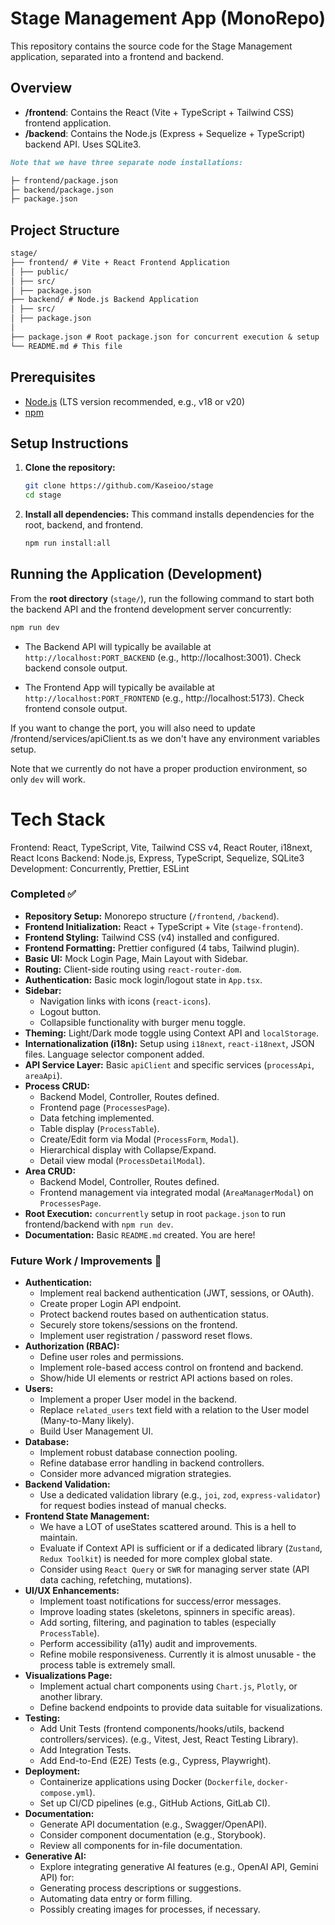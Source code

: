 # Stage Management App (MonoRepo)

This repository contains the source code for the Stage Management application, separated into a frontend and backend.

## Overview

-   **/frontend**: Contains the React (Vite + TypeScript + Tailwind CSS) frontend application.
-   **/backend**: Contains the Node.js (Express + Sequelize + TypeScript) backend API. Uses SQLite3.

```markdown
Note that we have three separate node installations:

├─ frontend/package.json
├─ backend/package.json
├─ package.json
```
## Project Structure

```markdown
stage/
├── frontend/ # Vite + React Frontend Application
│ ├── public/
│ ├── src/
│ ├── package.json
├── backend/ # Node.js Backend Application
│ ├── src/
│ ├── package.json
│
├── package.json # Root package.json for concurrent execution & setup
└── README.md # This file
```
## Prerequisites

-   [Node.js](https://nodejs.org/) (LTS version recommended, e.g., v18 or v20)
-   [npm](https://www.npmjs.com/)

## Setup Instructions

1.  **Clone the repository:**

    ```bash
    git clone https://github.com/Kaseioo/stage
    cd stage
    ```

2.  **Install all dependencies:**
    This command installs dependencies for the root, backend, and frontend.

    ```bash
    npm run install:all
    ```

## Running the Application (Development)

From the **root directory** (`stage/`), run the following command to start both the backend API and the frontend development server concurrently:

```bash
npm run dev
```


- The Backend API will typically be available at `http://localhost:PORT_BACKEND` (e.g., http://localhost:3001). Check backend console output.

- The Frontend App will typically be available at `http://localhost:PORT_FRONTEND` (e.g., http://localhost:5173). Check frontend console output.

If you want to change the port, you will also need to update /frontend/services/apiClient.ts as we don't have any environment variables setup.

Note that we currently do not have a proper production environment, so only `dev` will work.

# Tech Stack

Frontend: React, TypeScript, Vite, Tailwind CSS v4, React Router, i18next, React Icons
Backend: Node.js, Express, TypeScript, Sequelize, SQLite3
Development: Concurrently, Prettier, ESLint

### Completed ✅

-   **Repository Setup:** Monorepo structure (`/frontend`, `/backend`).
-   **Frontend Initialization:** React + TypeScript + Vite (`stage-frontend`).
-   **Frontend Styling:** Tailwind CSS (v4) installed and configured.
-   **Frontend Formatting:** Prettier configured (4 tabs, Tailwind plugin).
-   **Basic UI:** Mock Login Page, Main Layout with Sidebar.
-   **Routing:** Client-side routing using `react-router-dom`.
-   **Authentication:** Basic mock login/logout state in `App.tsx`.
-   **Sidebar:**
    -   Navigation links with icons (`react-icons`).
    -   Logout button.
    -   Collapsible functionality with burger menu toggle.
-   **Theming:** Light/Dark mode toggle using Context API and `localStorage`.
-   **Internationalization (i18n):** Setup using `i18next`, `react-i18next`, JSON files. Language selector component added.
-   **API Service Layer:** Basic `apiClient` and specific services (`processApi`, `areaApi`).
-   **Process CRUD:**
    -   Backend Model, Controller, Routes defined.
    -   Frontend page (`ProcessesPage`).
    -   Data fetching implemented.
    -   Table display (`ProcessTable`).
    -   Create/Edit form via Modal (`ProcessForm`, `Modal`).
    -   Hierarchical display with Collapse/Expand.
    -   Detail view modal (`ProcessDetailModal`).
-   **Area CRUD:**
    -   Backend Model, Controller, Routes defined.
    -   Frontend management via integrated modal (`AreaManagerModal`) on `ProcessesPage`.
-   **Root Execution:** `concurrently` setup in root `package.json` to run frontend/backend with `npm run dev`.
-   **Documentation:** Basic `README.md` created. You are here!

### Future Work / Improvements 🚧

-   **Authentication:**
    -   Implement real backend authentication (JWT, sessions, or OAuth).
    -   Create proper Login API endpoint.
    -   Protect backend routes based on authentication status.
    -   Securely store tokens/sessions on the frontend.
    -   Implement user registration / password reset flows.
-   **Authorization (RBAC):**
    -   Define user roles and permissions.
    -   Implement role-based access control on frontend and backend.
    -   Show/hide UI elements or restrict API actions based on roles.
-   **Users:**
    -   Implement a proper User model in the backend.
    -   Replace `related_users` text field with a relation to the User model (Many-to-Many likely).
    -   Build User Management UI.
-   **Database:**
    -   Implement robust database connection pooling.
    -   Refine database error handling in backend controllers.
    -   Consider more advanced migration strategies.
-   **Backend Validation:**
    -   Use a dedicated validation library (e.g., `joi`, `zod`, `express-validator`) for request bodies instead of manual checks.
-   **Frontend State Management:**
	- 	We have a LOT of useStates scattered around. This is a hell to maintain.
    -   Evaluate if Context API is sufficient or if a dedicated library (`Zustand`, `Redux Toolkit`) is needed for more complex global state.
    -   Consider using `React Query` or `SWR` for managing server state (API data caching, refetching, mutations).
-   **UI/UX Enhancements:**
    -   Implement toast notifications for success/error messages.
    -   Improve loading states (skeletons, spinners in specific areas).
    -   Add sorting, filtering, and pagination to tables (especially `ProcessTable`).
    -   Perform accessibility (a11y) audit and improvements.
    -   Refine mobile responsiveness. Currently it is almost unusable - the process table is extremely small.
-   **Visualizations Page:**
    -   Implement actual chart components using  `Chart.js`, `Plotly`, or another library.
    -   Define backend endpoints to provide data suitable for visualizations.
-   **Testing:**
    -   Add Unit Tests (frontend components/hooks/utils, backend controllers/services). (e.g., Vitest, Jest, React Testing Library).
    -   Add Integration Tests.
    -   Add End-to-End (E2E) Tests (e.g., Cypress, Playwright).
-   **Deployment:**
    -   Containerize applications using Docker (`Dockerfile`, `docker-compose.yml`).
    -   Set up CI/CD pipelines (e.g., GitHub Actions, GitLab CI).
-   **Documentation:**
    -   Generate API documentation (e.g., Swagger/OpenAPI).
    -   Consider component documentation (e.g., Storybook).
	-	Review all components for in-file documentation.
-   **Generative AI:**
    -   Explore integrating generative AI features (e.g., OpenAI API, Gemini API) for:
	-   Generating process descriptions or suggestions.
	-   Automating data entry or form filling.
	-   Possibly creating images for processes, if necessary.
    